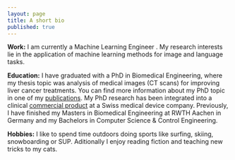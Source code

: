 ```yaml
---
layout: page
title: A short bio
published: true
---
```


**Work:** I am currently a Machine Learning Engineer . My research interests lie in the application of machine learning methods for image and language tasks.

**Education:** I have graduated with a PhD in Biomedical Engineering, where my thesis topic was analysis of medical images (CT scans) for improving liver cancer treatments. You can find more information about my PhD topic in one of my [publications](https://www.frontiersin.org/journals/oncology/articles/10.3389/fonc.2021.623098/full). My PhD research has been integrated into a clinical [commercial product](https://www.cascination.com/en/ablasure) at a Swiss medical device company.
Previously, I have finished my Masters in Biomedical Engineering at RWTH Aachen in Germany and my Bachelors in Computer Science & Control Engineering.

**Hobbies:** I like to spend time outdoors doing sports like surfing, skiing, snowboarding or SUP. Aditionally I enjoy reading fiction and teaching new tricks to my cats.
